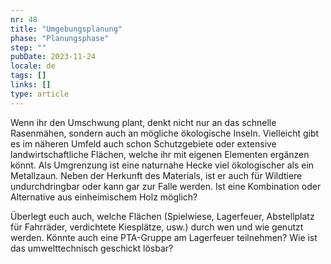 ```yaml
---
nr: 48
title: "Umgebungsplanung"
phase: "Planungsphase"
step: ""
pubDate: 2023-11-24
locale: de
tags: []
links: []
type: article
---
```


Wenn ihr den Umschwung plant, denkt nicht nur an das schnelle Rasenmähen, sondern auch an mögliche ökologische Inseln. Vielleicht gibt es im näheren Umfeld auch schon Schutzgebiete oder extensive landwirtschaftliche Flächen, welche ihr mit eigenen Elementen ergänzen könnt. Als Umgrenzung ist eine naturnahe Hecke viel ökologischer als ein Metallzaun. Neben der Herkunft des Materials, ist er auch für Wildtiere undurchdringbar oder kann gar zur Falle werden. Ist eine Kombination oder Alternative aus einheimischem Holz möglich?

Überlegt euch auch, welche Flächen (Spielwiese, Lagerfeuer, Abstellplatz für Fahrräder, verdichtete Kiesplätze, usw.) durch wen und wie genutzt werden. Könnte auch eine PTA-Gruppe am Lagerfeuer teilnehmen? Wie ist das umwelttechnisch geschickt lösbar?
